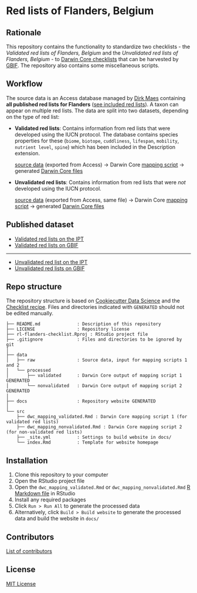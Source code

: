 # Red lists of Flanders, Belgium

## Rationale

This repository contains the functionality to standardize two checklists - the _Validated red lists of Flanders, Belgium_  and the _Unvalidated red lists of Flanders, Belgium_ - to [Darwin Core checklists](https://www.gbif.org/dataset-classes) that can be harvested by [GBIF](http://www.gbif.org). The repository also contains some miscellaneous scripts.

## Workflow

The source data is an Access database managed by [Dirk Maes](https://orcid.org/0000-0002-7947-3788) containing **all published red lists for Flanders** ([see included red lists](https://inbo.github.io/rl-flanders-checklist/index.html)). A taxon can appear on multiple red lists. The data are split into two datasets, depending on the type of red list:

* **Validated red lists**: Contains information from red lists that were developed using the IUCN protocol. The database contains species properties for these (`biome`, `biotope`, `cuddliness`, `lifespan`, `mobility`, `nutrient level`, `spine`) which has been included in the Description extension.

    [source data](https://github.com/inbo/rl-flanders-checklist/blob/master/data/raw) (exported from Access) → Darwin Core [mapping script](https://inbo.github.io/rl-flanders-checklist/dwc_mapping_validated.html) → generated [Darwin Core files](https://github.com/inbo/rl-flanders-checklist/blob/master/data/processed/validated)

* **Unvalidated red lists**: Contains information from red lists that were _not_ developed using the IUCN protocol.

    [source data](https://github.com/inbo/rl-flanders-checklist/blob/master/data/raw) (exported from Access, same file) → Darwin Core [mapping script](https://inbo.github.io/rl-flanders-checklist/dwc_mapping_nonvalidated.html) → generated [Darwin Core files](https://github.com/inbo/rl-flanders-checklist/blob/master/data/processed/nonvalidated)

## Published dataset

* [Validated red lists on the IPT](https://ipt.inbo.be/resource?r=rl-flanders-validated-checklist)
* [Validated red lists on GBIF]()

---

* [Unvalidated red list on the IPT](https://ipt.inbo.be/resource?r=rl-flanders-unvalidated-checklist)
* [Unvalidated red lists on GBIF]()

## Repo structure

The repository structure is based on [Cookiecutter Data Science](http://drivendata.github.io/cookiecutter-data-science/) and the [Checklist recipe](https://github.com/trias-project/checklist-recipe). Files and directories indicated with `GENERATED` should not be edited manually.

```
├── README.md              : Description of this repository
├── LICENSE                : Repository license
├── rl-flanders-checklist.Rproj : RStudio project file
├── .gitignore             : Files and directories to be ignored by git
│
├── data
│   ├── raw                : Source data, input for mapping scripts 1 and 2
│   └── processed
│       ├── validated      : Darwin Core output of mapping script 1 GENERATED
│       └── nonvalidated   : Darwin Core output of mapping script 2 GENERATED
│
├── docs                   : Repository website GENERATED
│
└── src
    ├── dwc_mapping_validated.Rmd : Darwin Core mapping script 1 (for validated red lists)
    ├── dwc_mapping_nonvalidated.Rmd : Darwin Core mapping script 2 (for non-validated red lists)
    ├── _site.yml          : Settings to build website in docs/
    └── index.Rmd          : Template for website homepage
```

## Installation

1. Clone this repository to your computer
2. Open the RStudio project file
3. Open the `dwc_mapping_validated.Rmd` or `dwc_mapping_nonvalidated.Rmd` [R Markdown file](https://rmarkdown.rstudio.com/) in RStudio
4. Install any required packages
5. Click `Run > Run All` to generate the processed data
6. Alternatively, click `Build > Build website` to generate the processed data and build the website in `docs/`

## Contributors

[List of contributors](https://inbo/rl-flanders-checklist/ad-hoc-checklist/contributors)

## License

[MIT License](https://github.com/inbo/rl-flanders-checklist/blob/master/LICENSE)
